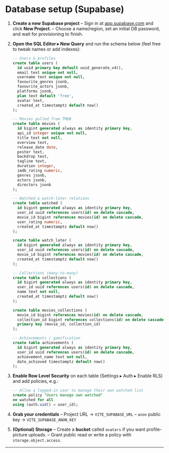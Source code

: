 # Database setup (Supabase)

1. **Create a new Supabase project**
   – Sign in at [app.supabase.com](https://app.supabase.com) and click **New Project**.
   – Choose a name/region, set an initial DB password, and wait for provisioning to finish.

2. **Open the SQL Editor ▸ New Query** and run the schema below (feel free to tweak names or add indexes):

   ```sql
   -- Users & profiles
   create table users (
     id uuid primary key default uuid_generate_v4(),
     email text unique not null,
     username text unique not null,
     favourite_genres jsonb,
     favourite_actors jsonb,
     platforms jsonb,
     plan text default 'free',
     avatar text,
     created_at timestamptz default now()
   );

   -- Movies pulled from TMDB
   create table movies (
     id bigint generated always as identity primary key,
     api_id integer unique not null,
     title text not null,
     overview text,
     release_date date,
     poster text,
     backdrop text,
     tagline text,
     duration integer,
     imdb_rating numeric,
     genres jsonb,
     actors jsonb,
     directors jsonb
   );

   -- Watched & watch-later relations
   create table watched (
     id bigint generated always as identity primary key,
     user_id uuid references users(id) on delete cascade,
     movie_id bigint references movies(id) on delete cascade,
     user_rating numeric,
     created_at timestamptz default now()
   );

   create table watch_later (
     id bigint generated always as identity primary key,
     user_id uuid references users(id) on delete cascade,
     movie_id bigint references movies(id) on delete cascade,
     created_at timestamptz default now()
   );

   -- Collections (many-to-many)
   create table collections (
     id bigint generated always as identity primary key,
     user_id uuid references users(id) on delete cascade,
     name text not null,
     created_at timestamptz default now()
   );

   create table movies_collections (
     movie_id bigint references movies(id) on delete cascade,
     collection_id bigint references collections(id) on delete cascade,
     primary key (movie_id, collection_id)
   );

   -- Achievements / gamification
   create table achievements (
     id bigint generated always as identity primary key,
     user_id uuid references users(id) on delete cascade,
     achievement_name text not null,
     date_achieved timestamptz default now()
   );
   ```

3. **Enable Row Level Security** on each table (Settings ▸ Auth ▸ Enable RLS) and add policies, e.g.:

   ```sql
   -- Allow a logged-in user to manage their own watched list
   create policy "Users manage own watched"
   on watched for all
   using (auth.uid() = user_id);
   ```

4. **Grab your credentials**
   – Project URL → `VITE_SUPABASE_URL`
   – `anon` public key → `VITE_SUPABASE_ANON_KEY`

5. **(Optional) Storage**
   – Create a **bucket** called `avatars` if you want profile-picture uploads.
   – Grant public read or write a policy with `storage.object.access`.

---
